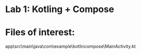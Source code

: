 # Lab 1: Kotling + Compose

# Files of interest:
app\src\main\java\com\example\kotlincompose\MainActivity.kt



